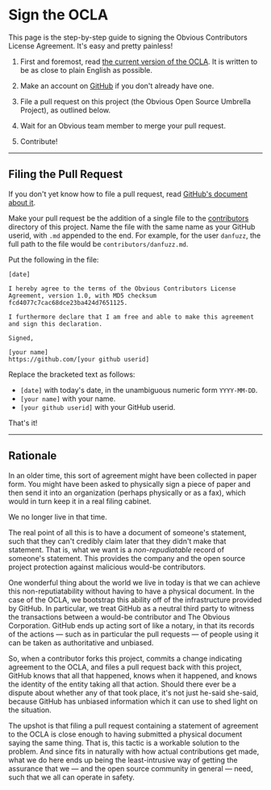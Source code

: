 Sign the OCLA
=============

This page is the step-by-step guide to signing the Obvious
Contributors License Agreement. It's easy and pretty painless!

1. First and foremost, read [the current version of the
   OCLA](ocla-1.0.md). It is written to be as close to plain
   English as possible.

2. Make an account on [GitHub](https://github.com/) if you don't already
   have one.

3. File a pull request on this project (the Obvious Open Source
   Umbrella Project), as outlined below.

4. Wait for an Obvious team member to merge your pull request.

5. Contribute!

* * * * * * * * * * * * * * * * * * * * * * * * * * * * * * * *

Filing the Pull Request
-----------------------

If you don't yet know how to file a pull request, read [GitHub's
document about it](https://help.github.com/articles/using-pull-requests).

Make your pull request be the addition of a single file to the
[contributors](contributors) directory of this project. Name the file
with the same name as your GitHub userid, with `.md` appended to the
end. For example, for the user `danfuzz`, the full path to the file
would be `contributors/danfuzz.md`.

Put the following in the file:

```
[date]

I hereby agree to the terms of the Obvious Contributors License
Agreement, version 1.0, with MD5 checksum
fcd4077c7cac68dce23ba424d7651125.

I furthermore declare that I am free and able to make this agreement
and sign this declaration.

Signed,

[your name]
https://github.com/[your github userid]
```

Replace the bracketed text as follows:

* `[date]` with today's date, in the unambiguous numeric form `YYYY-MM-DD`.
* `[your name]` with your name.
* `[your github userid]` with your GitHub userid.

That's it!

* * * * * * * * * * * * * * * * * * * * * * * * * * * * * * * *

Rationale
---------

In an older time, this sort of agreement might have been collected
in paper form. You might have been asked to physically sign a piece
of paper and then send it into an organization (perhaps physically
or as a fax), which would in turn keep it in a real filing cabinet.

We no longer live in that time.

The real point of all this is to have a document of someone's statement,
such that they can't credibly claim later that they didn't make that
statement. That is, what we want is a *non-repudiatable* record of
someone's statement. This provides the company and the open source
project protection against malicious would-be contributors.

One wonderful thing about the world we live in today is that we can
achieve this non-reputiatability without having to have a physical
document. In the case of the OCLA, we bootstrap this ability off of
the infrastructure provided by GitHub. In particular, we treat GitHub
as a neutral third party to witness the transactions between a
would-be contributor and The Obvious Corporation. GitHub ends up
acting sort of like a notary, in that its records of the actions
&mdash; such as in particular the pull requests &mdash; of people
using it can be taken as authoritative and unbiased.

So, when a contributor forks this project, commits a change indicating
agreement to the OCLA, and files a pull request back with this project,
GitHub knows that all that happened, knows when it happened, and knows
the identity of the entity taking all that action. Should there ever
be a dispute about whether any of that took place, it's not just
he-said she-said, because GitHub has unbiased information which it can
use to shed light on the situation.

The upshot is that filing a pull request containing a statement of
agreement to the OCLA is close enough to having submitted a physical
document saying the same thing. That is, this tactic is a workable
solution to the problem. And since fits in naturally with how actual
contributions get made, what we do here ends up being the
least-intrusive way of getting the assurance that we &mdash; and the
open source community in general &mdash; need, such that we all can
operate in safety.
